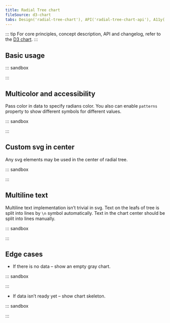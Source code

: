 ```yaml
---
title: Radial Tree chart
fileSource: d3-chart
tabs: Design('radial-tree-chart'), API('radial-tree-chart-api'), A11y('radial-tree-chart-a11y'), Examples('radial-tree-chart-d3-examples'), Changelog('d3-chart-changelog')
---
```


::: tip
For core principles, concept description, API and changelog, refer to the [D3 chart](/data-display/d3-chart/d3-chart).
:::

## Basic usage

::: sandbox

<script lang="tsx">
  export Demo from './examples/basic-usage.tsx'; 
</script>

:::

## Multicolor and accessibility

Pass color in data to specify radians color. You also can enable `patterns` property to show different symbols for different values.

::: sandbox

<script lang="tsx">
  export Demo from './examples/multicolor-and-accessibility.tsx'; 
</script>

:::

## Custom svg in center

Any svg elements may be used in the center of radial tree.

::: sandbox

<script lang="tsx">
  export Demo from './examples/custom-svg-in-center.tsx'; 
</script>

:::

## Multiline text

Multiline text implementation isn’t trivial in svg. Text on the leafs of tree is split into lines by `\n` symbol automatically. Text in the chart center should be split into lines manually.

::: sandbox

<script lang="tsx">
  export Demo from './examples/multiline-text.tsx'; 
</script>

:::

## Edge cases

* If there is no data – show an empty gray chart.

::: sandbox

<script lang="tsx">
  export Demo from './examples/edge-cases.tsx'; 
</script>

:::

* If data isn’t ready yet – show chart skeleton.

::: sandbox

<script lang="tsx">
  export Demo from './examples/edge-cases.tsx'; 
</script>

:::
